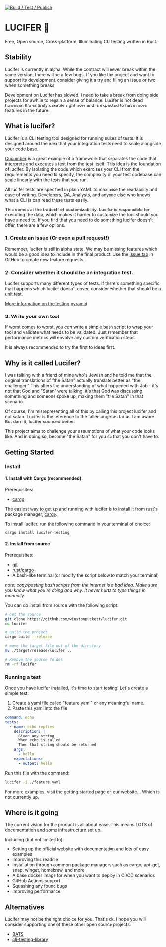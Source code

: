 [![Build / Test / Publish](https://github.com/winstonpuckett/lucifer/actions/workflows/deploy.yml/badge.svg?branch=main)](https://github.com/winstonpuckett/lucifer/actions/workflows/deploy.yml)

# LUCIFER 🐲
Free, Open source, Cross-platform, Illuminating CLI testing written in Rust.

## Stability

Lucifer is currently in alpha. While the contract will never break within the same version, there will be a few bugs. If you like the project and want to support its development, consider giving it a try and filing an issue or two when something breaks.

Development on Lucifer has slowed. I need to take a break from doing side projects for awhile to regain a sense of balance. Lucifer is not dead however. It's entirely useable right now and is expected to have more features in the future.

## What is lucifer?

Lucifer is a CLI testing tool designed for running suites of tests. It is designed around the idea that your integration tests need to scale alongside your code base. 

[Cucumber](https://cucumber.io/) is a great example of a framework that separates the code that interprets and executes a test from the test itself. This idea is the foundation of lucifer. By isolating the code which exercises your CLI from the requirements you need to specify, the complexity of your test codebase can scale linearly with the tests that you run.

All lucifer tests are specified in plain YAML to maximise the readability and ease of writing. Developers, QA, Analysts, and anyone else who knows what a CLI is can read these tests easily.

This comes at the tradeoff of customizability. Lucifer is responsible for executing the data, which makes it harder to customize the tool should you have  a need to. If you find that you need to do something lucifer doesn't offer, there are a few options.

### 1. Create an issue (Or even a pull request!)

Remember, lucifer is still in alpha state. We may be missing features which would be a good idea to include in the final product. Use the [issue tab](https://github.com/winstonpuckett/lucifer/issues) in GitHub to create new feature requests.

### 2. Consider whether it should be an integration test.

Lucifer supports many different types of tests. If there's something specific that happens which lucifer doesn't cover, consider whether that should be a unit test.

[More information on the testing pyramid](https://www.browserstack.com/guide/testing-pyramid-for-test-automation)

### 3. Write your own tool

If worst comes to worst, you *can* write a simple bash script to wrap your tool and validate what needs to be validated. Just remember that performance metrics will envolve any custom verification steps.

It is always recommended to try the first to ideas first.

## Why is it called Lucifer?

I was talking with a friend of mine who's Jewish and he told me that the original translations of "the Satan" actually translate better as "the challenger." This alters the understanding of what happened with Job - it's not that God and "Satan" were talking, it's that God was discussing something and someone spoke up, making them "the Satan" in that scenario.

Of course, I'm misrepresenting all of this by calling this project lucifer and not satan. Lucifer is the reference to the fallen angel as far as I am aware. But darn it, lucifer sounded better.

This project aims to challenge your assumptions of what your code looks like. And in doing so, become "the Satan" for you so that you don't have to.

## Getting Started

### Install 

#### 1. Install with Cargo (recommended)

Prerequisites:
- [cargo](https://doc.rust-lang.org/cargo/getting-started/installation.html)

The easiest way to get up and running with lucifer is to install it from rust's package manager, [cargo](https://doc.rust-lang.org/cargo/).

To install lucifer, run the following command in your terminal of choice:
```bash
cargo install lucifer-testing
```

#### 2. Install from source

Prerequisites:
- [git](https://git-scm.com/)
- [rust/cargo](https://doc.rust-lang.org/cargo/getting-started/installation.html)
- A bash-like terminal (or modify the script below to match your terminal)

*note: copy/pasting bash scripts from the internet is a bad idea. Make sure you know what you're doing and why. It never hurts to type things in manually.*

You can do install from source with the following script:
```bash
# Get the source
git clone https://github.com/winstonpuckett/lucifer.git
cd lucifer

# Build the project
cargo build --release

# move the target file out of the directory
mv ./target/release/lucifer ..

# Remove the source folder
rm -rf lucifer
```

### Running a test

Once you have lucifer installed, it's time to start testing! Let's create a simple test.

1. Create a yaml file called "feature.yaml" or any meaningful name.
2. Paste this yaml into the file

```yaml
command: echo
tests:
  - name: echo replies
    description: |
      Given any string
      When echo is called
      Then that string should be returned
    args:
      - hello
    expectations:
      - output: hello
```

Run this file with the command:

```bash
lucifer -i ./feature.yaml
```

For more examples, visit the getting started page on our website... Which is not currently up.

## Where is it going

The current vision for the product is all about ease. This means LOTS of documentation and some infrastructure set up.

Including (but not limited to):
- Setting up the official website with documentation and lots of easy examples
- Improving this readme
- Installation through common package managers such as ~~cargo~~, apt-get, snap, winget, homebrew, and more
- A base docker image for when you want to deploy in CI/CD scenarios
- GitHub Actions support
- Squashing any found bugs
- Improving performance

## Alternatives

Lucifer may not be the right choice for you. That's ok. I hope you will consider supporting one of these other open source projects:

- [BATS](https://github.com/bats-core/bats-core)
- [cli-testing-library](https://github.com/gmrchk/cli-testing-library)
